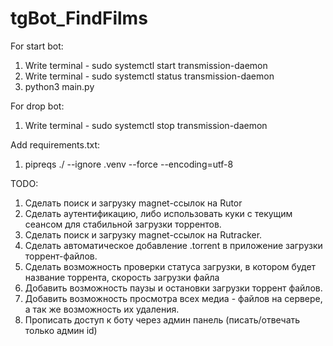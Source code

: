# tgBot_FindFilms

For start bot:
1. Write terminal - sudo systemctl start transmission-daemon
2. Write terminal - sudo systemctl status transmission-daemon
3. python3 main.py

For drop bot:
1. Write terminal - sudo systemctl stop transmission-daemon

Add requirements.txt:
1. pipreqs ./ --ignore .venv --force --encoding=utf-8

TODO:
1. Сделать поиск и загрузку magnet-ссылок на Rutor
2. Сделать аутентификацию, либо использовать куки с текущим сеансом для стабильной загрузки торрентов. 
3. Сделать поиск и загрузку magnet-ссылок на Rutracker. 
4. Сделать автоматическое добавление .torrent в приложение загрузки торрент-файлов. 
5. Сделать возможность проверки статуса загрузки, в котором будет название торрента, скорость загрузки файла
6. Добавить возможность паузы и остановки загрузки торрент файлов. 
7. Добавить возможность просмотра всех медиа - файлов на сервере, а так же возможность их удаления. 
8. Прописать доступ к боту через админ панель (писать/отвечать только админ id) 